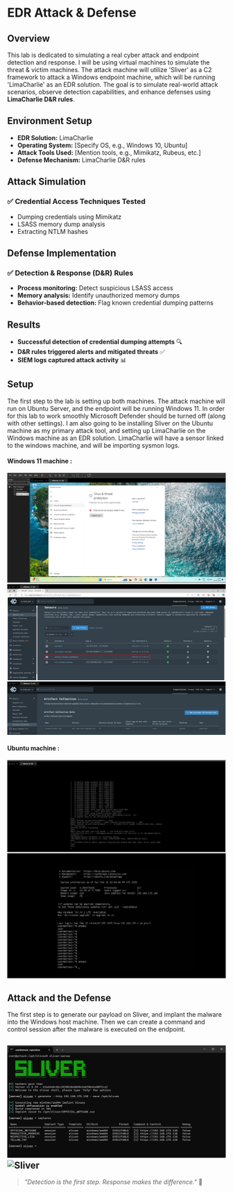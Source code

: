 # EDR Attack & Defense

## Overview

This lab is dedicated to simulating a real cyber attack and endpoint detection and response. I will be using virtual machines to simulate the threat & victim machines. The attack machine will utilize 'Sliver' as a C2 framework to attack a Windows endpoint machine, which will be running 'LimaCharlie' as an EDR solution. The goal is to simulate real-world attack scenarios, observe detection capabilities, and enhance defenses using **LimaCharlie D&R rules**.

## Environment Setup

- **EDR Solution:** LimaCharlie
- **Operating System:** [Specify OS, e.g., Windows 10, Ubuntu]
- **Attack Tools Used:** [Mention tools, e.g., Mimikatz, Rubeus, etc.]
- **Defense Mechanism:** LimaCharlie D&R rules

## Attack Simulation

### ✅ Credential Access Techniques Tested
- Dumping credentials using Mimikatz
- LSASS memory dump analysis
- Extracting NTLM hashes

## Defense Implementation

### ✅ Detection & Response (D&R) Rules
- **Process monitoring:** Detect suspicious LSASS access
- **Memory analysis:** Identify unauthorized memory dumps
- **Behavior-based detection:** Flag known credential dumping patterns

## Results

- **Successful detection of credential dumping attempts** 🔍
- **D&R rules triggered alerts and mitigated threats** ✅
- **SIEM logs captured attack activity** 📊

## Setup

The first step to the lab is setting up both machines. The attack machine will run on Ubuntu Server, and the endpoint will be running Windows 11. In order for this lab to work smoothly Microsoft Defender should be turned off (along with other settings). I am also going to be installing Sliver on the Ubuntu machine as my primary attack tool, and setting up LimaCharlie on the Windows machine as an EDR solution. LimaCharlie will have a sensor linked to the windows machine, and will be importing sysmon logs.

#### Windows 11 machine :
![Detection Alert](win_initial.png)  
![Detection Alert](LC_Sensor.png)
![Detection Alert](LC_Sensor_artifact_collection_rule.png)

#### Ubuntu machine :
![Detection Alert](ubuntu__machine.png)
![Detection Alert](ubuntu_terminal.png)

## Attack and the Defense

The first step is to generate our payload on Sliver, and implant the malware into the Windows host machine. Then we can create a command and control session after the malware is executed on the endpoint.

![Sliver](sliver.png)
![Sliver]()
---

> *"Detection is the first step. Response makes the difference."* 🔐
